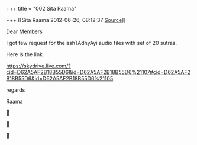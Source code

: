 +++
title = "002 Sita Raama"

+++
[[Sita Raama	2012-06-26, 08:12:37 [Source](https://groups.google.com/g/samskrita/c/Ur6lpPYtxXM)]]



Dear Members

  

I got few request for the ashTAdhyAyi audio files with set of 20 sutras.

Here is the link

<https://skydrive.live.com/?cid=D62A5AF2B18B55D6&id=D62A5AF2B18B55D6%21107#cid=D62A5AF2B18B55D6&id=D62A5AF2B18B55D6%21105>

  

regards

Raama



> 
> > 
> > 
> > 
> > > 
> > > >   
> > > > 
> > > > 
> > > > 
> > 
> > 
> > 
> > 







